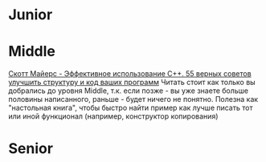 # Junior

# Middle
[Скотт Майерс - Эффективное использование C++. 55 верных советов улучшить структуру и код ваших программ](https://www.ozon.ru/product/effektivnoe-ispolzovanie-c-55-vernyh-sposobov-uluchshit-strukturu-i-kod-vashih-programm-139822616)
Читать стоит как только вы добрались до уровня Middle, т.к. если позже - вы уже знаете больше половины написанного, раньше - будет ничего не понятно. 
Полезна как "настольная книга", чтобы быстро найти пример как лучше писать тот или иной функционал (например, конструктор копирования)


# Senior